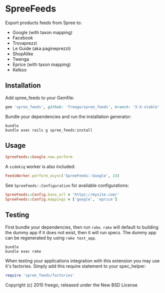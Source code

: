SpreeFeeds
==========

Export products feeds from Spree to:
- Google (with taxon mapping)
- Facebook
- Trovaprezzi
- Le Guide (aka pagineprezzi)
- ShopAlike
- Twenga
- Eprice (with taxon mapping)
- Kelkoo

Installation
------------

Add spree_feeds to your Gemfile:

```ruby
gem 'spree_feeds', github: 'freego/spree_feeds', branch: 'X-X-stable'
```

Bundle your dependencies and run the installation generator:

```shell
bundle
bundle exec rails g spree_feeds:install
```

Usage
-----

```ruby
SpreeFeeds::Google.new.perform
```

A `sidekiq` worker is also included:

```ruby
FeedsWorker.perform_async('SpreeFeeds::Google', 24)
```

See `SpreeFeeds::Configuration` for available configurations:

```ruby
SpreeFeeds::Config.base_url = 'https://mysite.com/'
SpreeFeeds::Config.mappings = ['google', 'eprice']
```

Testing
-------

First bundle your dependencies, then run `rake`. `rake` will default to building the dummy app if it does not exist, then it will run specs. The dummy app can be regenerated by using `rake test_app`.

```shell
bundle
bundle exec rake
```

When testing your applications integration with this extension you may use it's factories.
Simply add this require statement to your spec_helper:

```ruby
require 'spree_feeds/factories'
```

Copyright (c) 2015 freego, released under the New BSD License
